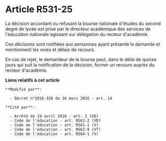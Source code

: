 # Article R531-25

La décision accordant ou refusant la bourse nationale d'études du second degré de lycée est prise par le directeur académique
des services de l'éducation nationale agissant sur délégation du recteur d'académie.

Ces décisions sont notifiées aux personnes ayant présenté la demande et mentionnent les voies et délais de recours.

En cas de rejet, le demandeur de la bourse peut, dans le délai de quinze jours qui suit la notification de la décision,
former un recours auprès du recteur d'académie.

**Liens relatifs à cet article**

	**Modifié par**:

	  - Décret n°2016-328 du 16 mars 2016 - art. 14

	**Cité par**:

	  - Arrêté du 19 avril 2016 - art. 2 (VD)
	  - Code de l'éducation - art. D562-2 (VD)
	  - Code de l'éducation - art. R561-1 (V)
	  - Code de l'éducation - art. R562-9 (VT)
	  - Code de l'éducation - art. R564-1 (V)
